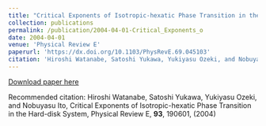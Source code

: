 ```yaml
---
title: "Critical Exponents of Isotropic-hexatic Phase Transition in the Hard-disk System"
collection: publications
permalink: /publication/2004-04-01-Critical_Exponents_o
date: 2004-04-01
venue: 'Physical Review E'
paperurl: 'https://dx.doi.org/10.1103/PhysRevE.69.045103'
citation: 'Hiroshi Watanabe, Satoshi Yukawa, Yukiyasu Ozeki, and Nobuyasu Ito, Critical Exponents of Isotropic-hexatic Phase Transition in the Hard-disk System, Physical Review E, <b>93</b>, 190601, (2004)'
---
```


<a href='https://dx.doi.org/10.1103/PhysRevE.69.045103'>Download paper here</a>

Recommended citation: Hiroshi Watanabe, Satoshi Yukawa, Yukiyasu Ozeki, and Nobuyasu Ito, Critical Exponents of Isotropic-hexatic Phase Transition in the Hard-disk System, Physical Review E, <b>93</b>, 190601, (2004)